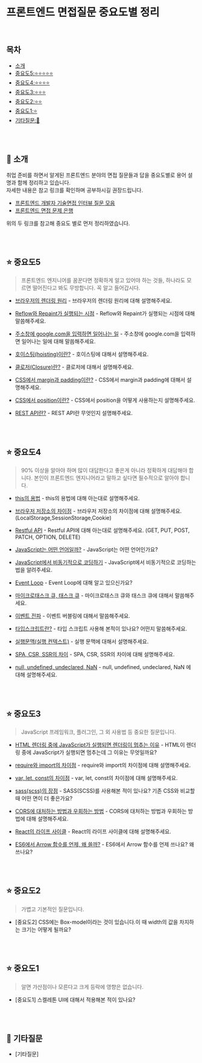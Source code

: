 # 프론트엔드 면접질문 중요도별 정리

<br>

## 목차

- [소개](#bow-소개)
- [중요도5:⭐️⭐️⭐️⭐️⭐️](#star-중요도5)
- [중요도4:⭐️⭐️⭐️⭐️](#star-중요도4)
- [중요도3:⭐️⭐️⭐️](#star-중요도3)
- [중요도2:⭐️⭐️](#star-중요도2)
- [중요도1:⭐️](#star-중요도1)
- [기타질문:🌟](#star2-기타질문)

<br>

<br>

## :bow: 소개

취업 준비를 하면서 알게된 프론트엔드 분야의 면접 질문들과 답을 중요도별로 용어 설명과 함께 정리하고 있습니다.
<br>
자세한 내용은 참고 링크를 확인하며 공부하시길 권장드립니다.

- [프론트엔드 개발자 기술면접 인터뷰 질문 모음](https://realmojo.tistory.com/300)
  <br>
- [프론트엔드 면접 문제 은행](https://h5bp.org/Front-end-Developer-Interview-Questions/translations/korean/)

위의 두 링크를 참고해 중요도 별로 먼저 정리하였습니다.


<br>

<br>

## :star: 중요도5

> 프론트엔드 엔지니어를 꿈꾼다면 정확하게 알고 있어야 하는 것들, 하나라도 모르면 떨어진다고 봐도 무방합니다. 꼭 알고 들어갑시다.

- [브라우저의 렌더링 원리](https://github.com/seok28/Frontend_Interview/blob/main/Notes/important-5/browser-rendering.md) - 브라우저의 렌더링 원리에 대해 설명해주세요.

- [Reflow와 Repaint가 실행되는 시점](https://github.com/seok28/Frontend-Interview/blob/main/Notes/important-5/reflow-repaint.md) - Reflow와 Repaint가 실행되는 시점에 대해 말씀해주세요.

- [주소창에 google.com을 입력하면 일어나는 일](https://github.com/seok28/Frontend-Interview/blob/main/Notes/important-5/what-happens-when-type-google.md) - 주소창에 google.com을 입력하면 일어나는 일에 대해 말씀해주세요.

- [호이스팅(hoisting)이란?](https://github.com/seok28/Frontend-Interview/blob/main/Notes/important-5/hoisting.md) - 호이스팅에 대해서 설명해주세요.

- [클로저(Closure)란?](https://github.com/seok28/Frontend-Interview/blob/main/Notes/important-5/closure.md) - 클로저에 대해서 설명해주세요.

- [CSS에서 margin과 padding이란?](https://github.com/seok28/Frontend-Interview/blob/main/Notes/important-5/margin-padding.md) - CSS에서 margin과 padding에 대해서 설명해주세요.

- [CSS에서 position이란?](https://github.com/seok28/Frontend-Interview/blob/main/Notes/important-5/position.md) - CSS에서 position을 어떻게 사용하는지 설명해주세요.

- [REST API란?](https://github.com/seok28/Frontend-Interview/blob/main/Notes/important-5/rest-api.md) - REST API란 무엇인지 설명해주세요.

<br>

<br>

## :star: 중요도4

> 90% 이상을 알아야 하며 많이 대답한다고 좋은게 아니라 정확하게 대답해야 합니다. 본인이 프론트엔드 엔지니어라고 말하고 싶다면 필수적으로 알아야 합니다.

- [this의 용법](https://github.com/seok28/Frontend-Interview/blob/main/Notes/important-4/this.md) - this의 용법에 대해 아는대로 설명해주세요.

- [브라우저 저장소의 차이점](https://github.com/seok28/Frontend-Interview/blob/main/Notes/important-4/web-storage.md) - 브라우저 저장소의 차이점에 대해 설명해주세요. (LocalStorage,SessionStorage,Cookie)

- [Restful API](https://github.com/seok28/Frontend-Interview/blob/main/Notes/important-4/restful-api.md) - Restful API에 대해 아는대로 설명해주세요. (GET, PUT, POST, PATCH, OPTION, DELETE)

- [JavaScript는 어떤 언어일까?](https://github.com/seok28/Frontend-Interview/blob/main/Notes/important-4/about-javascript.md) - JavaScript는 어떤 언어인가요?

- [JavaScript에서 비동기적으로 코딩하기](https://github.com/seok28/Frontend-Interview/blob/main/Notes/important-4/async-in-javascript.md) - JavaScript에서 비동기적으로 코딩하는 법을 알려주세요.

- [Event Loop](https://github.com/seok28/Frontend-Interview/blob/main/Notes/important-4/event-loop.md) - Event Loop에 대해 알고 있으신가요?

- [마이크로태스크 큐, 태스크 큐](https://github.com/seok28/Frontend-Interview/blob/main/Notes/important-4/microtask-queue-task-queue.md) - 마이크로태스크 큐와 태스크 큐에 대해서 말씀해주세요.

- [이벤트 전파](https://github.com/seok28/Frontend-Interview/blob/main/Notes/important-4/event-bubbling.md) - 이벤트 버블링에 대해서 말씀해주세요.

- [타입스크립트란?](https://github.com/seok28/Frontend-Interview/blob/main/Notes/important-4/type-script.md) - 타입 스크립트 사용해 본적이 있나요? 어떤지 말씀해주세요.

- [실행문맥(실행 컨텍스트)](https://github.com/seok28/Frontend-Interview/blob/main/Notes/important-4/execution-context.md) - 실행 문맥에 대해서 설명해주세요.

- [SPA, CSR, SSR의 차이](https://github.com/seok28/Frontend-Interview/blob/main/Notes/important-4/spa-scr-ssr.md) - SPA, CSR, SSR의 차이에 대해 설명해주세요.

- [null, undefined, undeclared, NaN](https://github.com/seok28/Frontend-Interview/blob/main/Notes/important-4/null-undefined-undeclared-nan.md) - null, undefined, undeclared, NaN 에 대해 설명해주세요.

<br>

<br>

## :star: 중요도3

> JavaScript 프레임워크, 플러그인, 그 외 사용법 등 중요한 질문입니다.

- [HTML 렌더링 중에 JavaScript가 실행되면 렌더링이 멈추는 이유](https://github.com/seok28/Frontend-Interview/blob/main/Notes/important-3/why-stop-rendering.md) - HTML이 렌더링 중에 JavaScript가 실행되면 멈추는데 그 이유는 무엇일까요?

- [require와 import의 차이점](https://github.com/seok28/Frontend-Interview/blob/main/Notes/important-3/require-import.md) - require와 import의 차이점에 대해 설명해주세요.

- [var, let, const의 차이점](https://github.com/seok28/Frontend-Interview/blob/main/Notes/important-3/var-let-const.md) - var, let, const의 차이점에 대해 설명해주세요.

- [sass(scss)의 장점](https://github.com/seok28/Frontend-Interview/blob/main/Notes/important-3/sass-scss.md) - SASS(SCSS)를 사용해본 적이 있나요? 기존 CSS와 비교할 때 어떤 면이 더 좋은가요?

- [CORS에 대처하는 방법과 우회하는 방법](https://github.com/seok28/Frontend-Interview/blob/main/Notes/important-3/how-to-handle-cors-error.md) - CORS에 대처하는 방법과 우회하는 방법에 대해 설명해주세요.

- [React의 라이프 사이클](https://github.com/seok28/Frontend-Interview/blob/main/Notes/important-3/react-life-cycle.md) - React의 라이프 사이클에 대해 설명해주세요.

- [ES6에서 Arrow 함수를 언제, 왜 쓸까?](https://github.com/seok28/Frontend-Interview/blob/main/Notes/important-3/es6-arrow-function.md) - ES6에서 Arrow 함수를 언제 쓰나요? 왜 쓰나요?

<br>

<br>

## :star: 중요도2

> 가볍고 기본적인 질문입니다.

- [중요도2] CSS에는 Box-model이라는 것이 있습니다.이 때 width의 값을 차지하는 크기는 어떻게 될까요?

<br>

<br>

## :star: 중요도1

> 알면 가산점이나 모른다고 크게 등락에 영향은 없습니다.

- [중요도1] 스켈레톤 UI에 대해서 적용해본 적이 있나요?

<br>

<br>

## :star2: 기타질문

- [기타질문]

